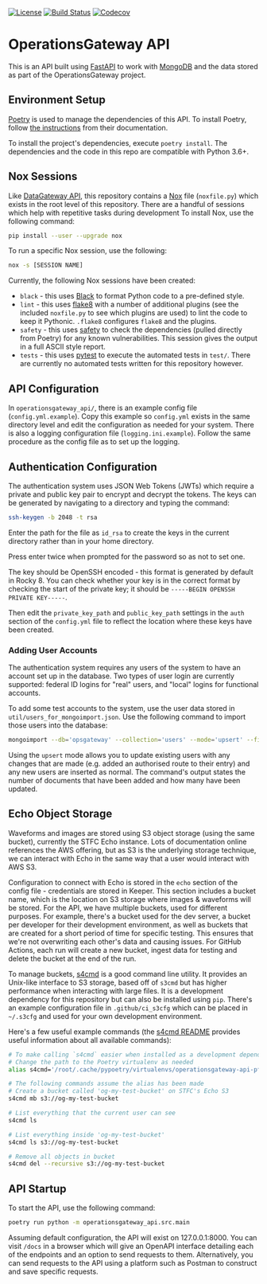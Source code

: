 [![License](https://img.shields.io/badge/License-Apache_2.0-blue.svg)](https://opensource.org/licenses/Apache-2.0)
[![Build Status](https://github.com/ral-facilities/operationsgateway-api/workflows/CI/badge.svg?branch=main)](https://github.com/ral-facilities/operationsgateway-api/actions?query=workflow%3A%22CI%22)
[![Codecov](https://codecov.io/gh/ral-facilities/operationsgateway-api/branch/main/graph/badge.svg)](https://codecov.io/gh/ral-facilities/operationsgateway-api)


# OperationsGateway API
This is an API built using [FastAPI](https://fastapi.tiangolo.com/) to work with [MongoDB](https://www.mongodb.com/) and the data stored as part of the OperationsGateway project.


## Environment Setup
[Poetry](https://python-poetry.org/) is used to manage the dependencies of this API. To install Poetry, follow [the instructions](https://python-poetry.org/docs/master/#installing-with-the-official-installer) from their documentation.

To install the project's dependencies, execute `poetry install`. The dependencies and the code in this repo are compatible with Python 3.6+.

## Nox Sessions
Like [DataGateway API](https://github.com/ral-facilities/datagateway-api), this repository contains a [Nox](https://nox.thea.codes) file (`noxfile.py`) which exists in the root level of this repository. There are a handful of sessions which help with repetitive tasks during development To install Nox, use the following command:

```bash
pip install --user --upgrade nox
```

To run a specific Nox session, use the following:

```bash
nox -s [SESSION NAME]
```

Currently, the following Nox sessions have been created:
- `black` - this uses [Black](https://black.readthedocs.io/en/stable/) to format Python code to a pre-defined style.
- `lint` - this uses [flake8](https://flake8.pycqa.org/en/latest/) with a number of additional plugins (see the included `noxfile.py` to see which plugins are used) to lint the code to keep it Pythonic. `.flake8` configures `flake8` and the plugins.
- `safety` - this uses [safety](https://github.com/pyupio/safety) to check the dependencies (pulled directly from Poetry) for any known vulnerabilities. This session gives the output in a full ASCII style report.
- `tests` - this uses [pytest](https://docs.pytest.org/en/stable/) to execute the automated tests in `test/`. There are currently no automated tests written for this repository however.

## API Configuration
In `operationsgateway_api/`, there is an example config file (`config.yml.example`). Copy this example so `config.yml` exists in the same directory level and edit the configuration as needed for your system. There is also a logging configuration file (`logging.ini.example`). Follow the same procedure as the config file as to set up the logging.

## Authentication Configuration

The authentication system uses JSON Web Tokens (JWTs) which require a private and public key pair to encrypt and decrypt the tokens. The keys can be generated by navigating to a directory and typing the command:

```bash
ssh-keygen -b 2048 -t rsa
```

Enter the path for the file as `id_rsa` to create the keys in the current directory rather than in your home directory.

Press enter twice when prompted for the password so as not to set one.

The key should be OpenSSH encoded - this format is generated by default in Rocky 8. You can check whether your key is in the correct format by checking the start of the private key; it should be `-----BEGIN OPENSSH PRIVATE KEY-----`.

Then edit the ```private_key_path``` and ```public_key_path``` settings in the ```auth``` section of the ```config.yml``` file to reflect the location where these keys have been created.

### Adding User Accounts

The authentication system requires any users of the system to have an account set up in the database. Two types of user login are currently supported: federal ID logins for "real" users, and "local" logins for functional accounts.

To add some test accounts to the system, use the user data stored in `util/users_for_mongoimport.json`. Use the following command to import those users into the database:

```bash
mongoimport --db='opsgateway' --collection='users' --mode='upsert' --file='util/users_for_mongoimport.json'
```

Using the `upsert` mode allows you to update existing users with any changes that are made (e.g. added an authorised route to their entry) and any new users are inserted as normal. The command's output states the number of documents that have been added and how many have been updated.

## Echo Object Storage
Waveforms and images are stored using S3 object storage (using the same bucket), currently the STFC Echo instance. Lots of documentation online references the AWS offering, but as S3 is the underlying storage technique, we can interact with Echo in the same way that a user would interact with AWS S3.

Configuration to connect with Echo is stored in the `echo` section of the config file - credentials are stored in Keeper. This section includes a bucket name, which is the location on S3 storage where images & waveforms will be stored. For the API, we have multiple buckets, used for different purposes. For example, there's a bucket used for the dev server, a bucket per developer for their development environment, as well as buckets that are created for a short period of time for specific testing. This ensures that we're not overwriting each other's data and causing issues. For GitHub Actions, each run will create a new bucket, ingest data for testing and delete the bucket at the end of the run.

To manage buckets, [s4cmd](https://github.com/bloomreach/s4cmd) is a good command line utility. It provides an Unix-like interface to S3 storage, based off of `s3cmd` but has higher performance when interacting with large files. It is a development dependency for this repository but can also be installed using `pip`. There's an example configuration file in `.github/ci_s3cfg` which can be placed in `~/.s3cfg` and used for your own development environment.

Here's a few useful example commands (the [s4cmd README](https://github.com/bloomreach/s4cmd/blob/master/README.md) provides useful information about all available commands):
```bash
# To make calling `s4cmd` easier when installed as a development dependency, I've added the following alias to `~/.bashrc`
# Change the path to the Poetry virtualenv as needed
alias s4cmd='/root/.cache/pypoetry/virtualenvs/operationsgateway-api-pfN98gKB-py3.8/bin/s4cmd --endpoint-url https://s3.echo.stfc.ac.uk'

# The following commands assume the alias has been made
# Create a bucket called 'og-my-test-bucket' on STFC's Echo S3
s4cmd mb s3://og-my-test-bucket

# List everything that the current user can see
s4cmd ls

# List everything inside 'og-my-test-bucket'
s4cmd ls s3://og-my-test-bucket

# Remove all objects in bucket
s4cmd del --recursive s3://og-my-test-bucket
```

## API Startup
To start the API, use the following command:

```bash
poetry run python -m operationsgateway_api.src.main
```

Assuming default configuration, the API will exist on 127.0.0.1:8000. You can visit `/docs` in a browser which will give an OpenAPI interface detailing each of the endpoints and an option to send requests to them. Alternatively, you can send requests to the API using a platform such as Postman to construct and save specific requests.
